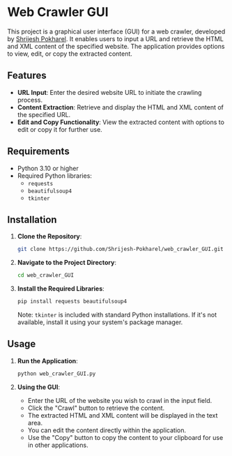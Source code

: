 # Web Crawler GUI

This project is a graphical user interface (GUI) for a web crawler, developed by [Shrijesh Pokharel](https://shrijesh.com.np/). It enables users to input a URL and retrieve the HTML and XML content of the specified website. The application provides options to view, edit, or copy the extracted content.

## Features

- **URL Input**: Enter the desired website URL to initiate the crawling process.
- **Content Extraction**: Retrieve and display the HTML and XML content of the specified URL.
- **Edit and Copy Functionality**: View the extracted content with options to edit or copy it for further use.

## Requirements

- Python 3.10 or higher
- Required Python libraries:
  - `requests`
  - `beautifulsoup4`
  - `tkinter`

## Installation

1. **Clone the Repository**:

   ```bash
   git clone https://github.com/Shrijesh-Pokharel/web_crawler_GUI.git
   ```



2. **Navigate to the Project Directory**:

   ```bash
   cd web_crawler_GUI
   ```



3. **Install the Required Libraries**:

   ```bash
   pip install requests beautifulsoup4
   ```



   Note: `tkinter` is included with standard Python installations. If it's not available, install it using your system's package manager.

## Usage

1. **Run the Application**:

   ```bash
   python web_crawler_GUI.py
   ```



2. **Using the GUI**:

   - Enter the URL of the website you wish to crawl in the input field.
   - Click the "Crawl" button to retrieve the content.
   - The extracted HTML and XML content will be displayed in the text area.
   - You can edit the content directly within the application.
   - Use the "Copy" button to copy the content to your clipboard for use in other applications.


